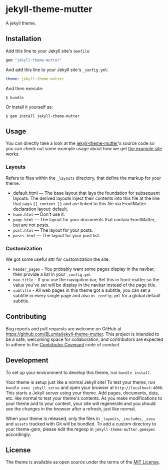 # jekyll-theme-mutter

A jekyll theme. 

## Installation

Add this line to your Jekyll site's `Gemfile`:

```ruby
gem "jekyll-theme-mutter"
```

And add this line to your Jekyll site's `_config.yml`:

```yaml
theme: jekyll-theme-mutter
```

And then execute:

    $ bundle

Or install it yourself as:

    $ gem install jekyll-theme-mutter

## Usage

You can directly take a look at the [jekyll-theme-mutter](https://github.com/BLumia/jekyll-theme-mutter)'s source code so you can check out some example usage about how we get [the example site](https://blumia.github.io/jekyll-theme-mutter/) works.

### Layouts

Refers to files within the `_layouts` directory, that define the markup for your theme.

 - default.html — The base layout that lays the foundation for subsequent layouts. The derived layouts inject their contents into this file at the line that says `{{ content }}` and are linked to this file via FrontMatter declaration layout: default.
 - `home.html` — Don't use it.
 - `page.html` — The layout for your documents that contain FrontMatter, but are not posts.
 - `post.html` — The layout for your posts.
 - `posts.html` — The layout for your post list. 

### Customization

We got some useful attr for customization the site.

 - `header_pages` - You probably want some pages display in the navbar, then provide a list in your `_config.yml`
 - `nav-title` - If you use the navigation bar, Set this in front-matter so the value you've set will be display in the navbar instead of the page title.
 - `subtitle` - All web pages in this theme got a subtitle, you can set a subtitle in every single page and also in `_config.yml` for a global default subtitle.

## Contributing

Bug reports and pull requests are welcome on GitHub at https://github.com/BLumia/jekyll-theme-mutter. This project is intended to be a safe, welcoming space for collaboration, and contributors are expected to adhere to the [Contributor Covenant](http://contributor-covenant.org) code of conduct.

## Development

To set up your environment to develop this theme, run `bundle install`.

Your theme is setup just like a normal Jekyll site! To test your theme, run `bundle exec jekyll serve` and open your browser at `http://localhost:4000`. This starts a Jekyll server using your theme. Add pages, documents, data, etc. like normal to test your theme's contents. As you make modifications to your theme and to your content, your site will regenerate and you should see the changes in the browser after a refresh, just like normal.

When your theme is released, only the files in `_layouts`, `_includes`, `_sass` and `assets` tracked with Git will be bundled.
To add a custom directory to your theme-gem, please edit the regexp in `jekyll-theme-mutter.gemspec` accordingly.

## License

The theme is available as open source under the terms of the [MIT License](https://opensource.org/licenses/MIT).

